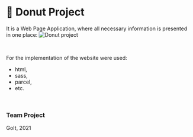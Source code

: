 # 🍩 Donut Project

It is a Web Page Application, where all necessary information is presented in one place: 
<img src="https://github.com/LarisaShatil/Donut-Project/assets/79214239/e80eb626-779e-487c-8066-b76ae43f50e7" alt="Donut project" />

<br>

For the implementation of the website were used:
+ html,
+ sass,
+ parcel,
+ etc.

<br>

### Team Project
GoIt, 2021
